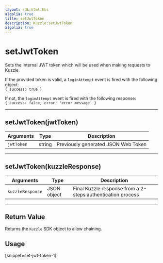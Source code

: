 ```yaml
---
layout: sdk.html.hbs
algolia: true
title: setJwtToken
description: Kuzzle:setJwtToken
algolia: true
---
```

  

# setJwtToken
Sets the internal JWT token which will be used when making requests to Kuzzle.

If the provided token is valid, a `loginAttempt` event is fired with the following object:  
`{ success: true }`

If not, the `loginAttempt` event is fired with the following response:  
`{ success: false, error: 'error message' }`

---

## setJwtToken(jwtToken)

| Arguments | Type | Description |
|---------------|---------|----------------------------------------|
| ``jwtToken`` | string | Previously generated JSON Web Token |

---

## setJwtToken(kuzzleResponse)

| Arguments | Type | Description |
|---------------|---------|----------------------------------------|
| ``kuzzleResponse`` | JSON object | Final Kuzzle response from a 2-steps authentication process |

---

## Return Value

Returns the `Kuzzle` SDK object to allow chaining.

## Usage

[snippet=set-jwt-token-1]
